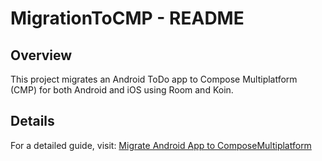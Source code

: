 # MigrationToCMP - README

## Overview

This project migrates an Android ToDo app to Compose Multiplatform (CMP) for both Android and iOS using Room and Koin.

## Details

For a detailed guide, visit: [Migrate Android App to ComposeMultiplatform](https://dds861.medium.com/migrate-android-app-to-composemultiplatform-02371f7a4e6b)
